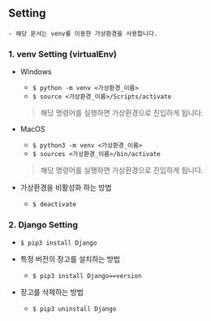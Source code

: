 ## Setting

    - 해당 문서는 venv를 이용한 가상환경을 사용합니다.

### 1. venv Setting (virtualEnv)

- Windows

    - ``` $ python -m venv <가상환경_이름> ```
    - ``` $ source <가상환경_이름>/Scripts/activate ```
    > 해당 명령어를 실행하면 가상환경으로 진입하게 됩니다.

- MacOS

    - ``` $ python3 -m venv <가상환경_이름> ```
    - ``` $ sources <가상환경_이름>/bin/activate ```
    > 해당 명령어를 실행하면 가상환경으로 진입하게 됩니다.

- 가상환경을 비활성화 하는 방법
    - ```$ deactivate```

### 2. Django Setting

- ``` $ pip3 install Django ```

- 특정 버전의 장고를 설치하는 방법

    - ```$ pip3 install Django==version```

- 장고를 삭제하는 방법

    - ```$ pip3 uninstall Django```